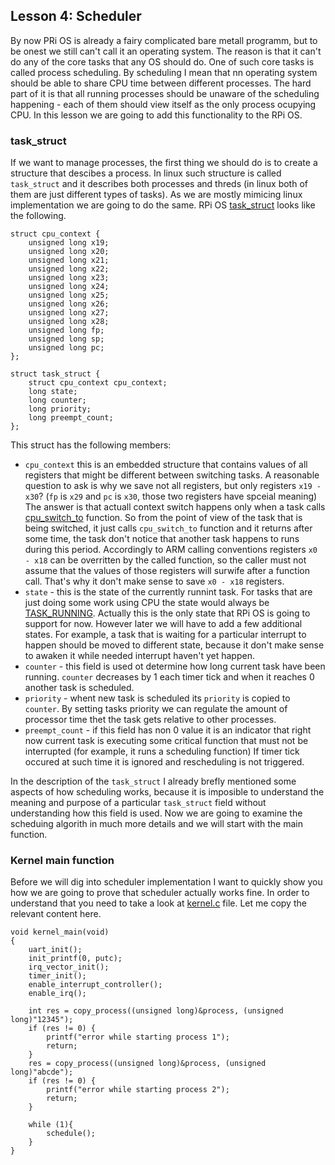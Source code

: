 ## Lesson 4: Scheduler 

By now PRi OS is already a fairy complicated bare metall programm, but to be onest we still can't call it an operating system. The reason is that it can't do any of the core tasks that any OS should do. One of such core tasks is called process scheduling. By scheduling I mean that nn operating system should be able to share CPU time between different processes. The hard part of it is that all running processes should be unaware of the scheduling happening - each of them should view itself as the only process ocupying  CPU. In this lesson we are going to add this functionality to the RPi OS.

### task_struct

If we want to manage processes, the first thing we should do is to create a structure that descibes a process. In linux such structure is called `task_struct` and it describes both processes and threds (in linux both of them are just different types of tasks). As we are mostly mimicing linux implementation we are going to do the same. RPi OS [task_struct](https://github.com/s-matyukevich/raspberry-pi-os/blob/master/src/lesson04/include/sched.h#L36) looks like the following.

```
struct cpu_context {
	unsigned long x19;
	unsigned long x20;
	unsigned long x21;
	unsigned long x22;
	unsigned long x23;
	unsigned long x24;
	unsigned long x25;
	unsigned long x26;
	unsigned long x27;
	unsigned long x28;
	unsigned long fp;
	unsigned long sp;
	unsigned long pc;
};

struct task_struct {
	struct cpu_context cpu_context;
	long state;	
	long counter;
	long priority;
	long preempt_count;
};
```

This struct has the following members:

* `cpu_context` this is an embedded structure that contains values of all registers that might be different between switching tasks. A reasonable question to ask is why we save not all registers, but only registers `x19 - x30`? (`fp` is `x29` and `pc` is `x30`, those two registers have spceial meaning) The answer is that actuall context switch happens only  when a task calls [cpu_switch_to](https://github.com/s-matyukevich/raspberry-pi-os/blob/master/src/lesson04/src/sched.S#L4) function. So from the point of view of the task that is being switched, it just calls `cpu_switch_to` function and it returns after some time, the task don't notice that another task happens to runs during this period.  Accordingly to ARM calling conventions registers `x0 - x18` can be overritten by the called function, so the caller must not assume that the values of those registers will surwife after a function call. That's why it don't make sense to save `x0 - x18` registers.
* `state` - this is the state of the currently runnint task. For tasks that are just doing some work using CPU the state would always be [TASK_RUNNING](https://github.com/s-matyukevich/raspberry-pi-os/blob/master/src/lesson04/include/sched.h#L15). Actually this is the only state that RPi OS is going to support for now. However later we will have to add a few additional states. For example, a task that is waiting for a particular interrupt to happen should be moved to different state, because it don't make sense to awaken it while needed interrupt haven't yet happen.
* `counter` - this field is used ot determine how long current task have been running. `counter` decreases by 1 each timer tick and when it reaches 0 another task is scheduled.
* `priority` - whent new task is scheduled its `priority` is copied to `counter`. By setting tasks priority we can regulate the amount of processor time thet the task gets relative to other processes.
* `preempt_count` - if this field has non 0 value it is an indicator that right now current task is executing some critical function that must not be interrupted (for example, it runs a scheduling function) If timer tick occured at such time it is ignored and rescheduling is not triggered.

In the description of the `task_struct` I already brefly mentioned some aspects of how scheduling works, because it is imposible to understand the meaning and purpose of a particular `task_struct` field without understanding how this field is used. Now we are going to examine the scheduing algorith in much more details and we will start with the main function.

### Kernel main function

Before we will dig into scheduler implementation I want to quickly show you how we are going to prove that scheduler actually works fine. In order to understand that you need to take a look at [kernel.c](https://github.com/s-matyukevich/raspberry-pi-os/blob/master/src/lesson04/src/kernel.c) file. Let me copy the relevant content here.

```
void kernel_main(void)
{
	uart_init();
	init_printf(0, putc);
	irq_vector_init();
	timer_init();
	enable_interrupt_controller();
	enable_irq();

	int res = copy_process((unsigned long)&process, (unsigned long)"12345");
	if (res != 0) {
		printf("error while starting process 1");
		return;
	}
	res = copy_process((unsigned long)&process, (unsigned long)"abcde");
	if (res != 0) {
		printf("error while starting process 2");
		return;
	}

	while (1){
		schedule();
	}	
}
```


